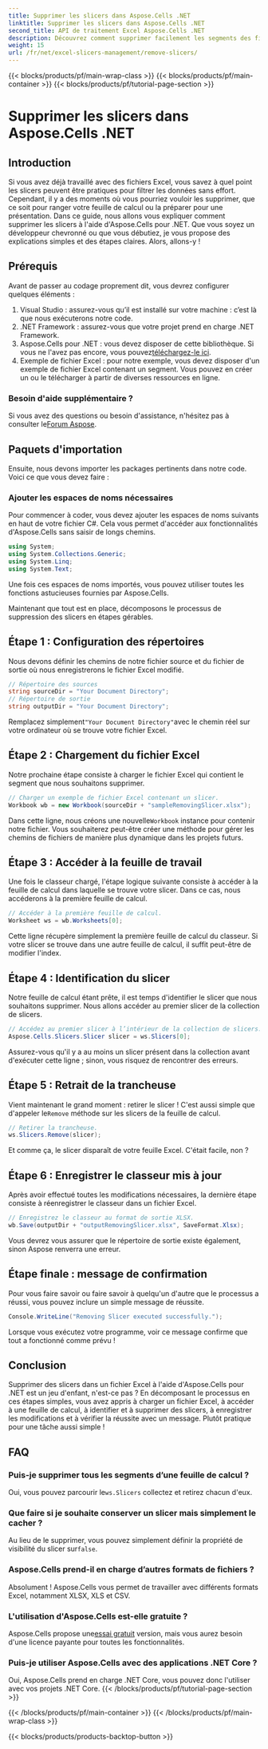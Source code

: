```yaml
---
title: Supprimer les slicers dans Aspose.Cells .NET
linktitle: Supprimer les slicers dans Aspose.Cells .NET
second_title: API de traitement Excel Aspose.Cells .NET
description: Découvrez comment supprimer facilement les segments des fichiers Excel à l'aide d'Aspose.Cells pour .NET avec notre guide détaillé étape par étape.
weight: 15
url: /fr/net/excel-slicers-management/remove-slicers/
---
```


{{< blocks/products/pf/main-wrap-class >}}
{{< blocks/products/pf/main-container >}}
{{< blocks/products/pf/tutorial-page-section >}}

# Supprimer les slicers dans Aspose.Cells .NET

## Introduction
Si vous avez déjà travaillé avec des fichiers Excel, vous savez à quel point les slicers peuvent être pratiques pour filtrer les données sans effort. Cependant, il y a des moments où vous pourriez vouloir les supprimer, que ce soit pour ranger votre feuille de calcul ou la préparer pour une présentation. Dans ce guide, nous allons vous expliquer comment supprimer les slicers à l'aide d'Aspose.Cells pour .NET. Que vous soyez un développeur chevronné ou que vous débutiez, je vous propose des explications simples et des étapes claires. Alors, allons-y !
## Prérequis
Avant de passer au codage proprement dit, vous devrez configurer quelques éléments :
1. Visual Studio : assurez-vous qu’il est installé sur votre machine : c’est là que nous exécuterons notre code.
2. .NET Framework : assurez-vous que votre projet prend en charge .NET Framework.
3.  Aspose.Cells pour .NET : vous devez disposer de cette bibliothèque. Si vous ne l'avez pas encore, vous pouvez[téléchargez-le ici](https://releases.aspose.com/cells/net/).
4. Exemple de fichier Excel : pour notre exemple, vous devez disposer d'un exemple de fichier Excel contenant un segment. Vous pouvez en créer un ou le télécharger à partir de diverses ressources en ligne.
### Besoin d'aide supplémentaire ?
 Si vous avez des questions ou besoin d'assistance, n'hésitez pas à consulter le[Forum Aspose](https://forum.aspose.com/c/cells/9).
## Paquets d'importation
Ensuite, nous devons importer les packages pertinents dans notre code. Voici ce que vous devez faire :
### Ajouter les espaces de noms nécessaires
Pour commencer à coder, vous devez ajouter les espaces de noms suivants en haut de votre fichier C#. Cela vous permet d'accéder aux fonctionnalités d'Aspose.Cells sans saisir de longs chemins.
```csharp
using System;
using System.Collections.Generic;
using System.Linq;
using System.Text;
```
Une fois ces espaces de noms importés, vous pouvez utiliser toutes les fonctions astucieuses fournies par Aspose.Cells.

Maintenant que tout est en place, décomposons le processus de suppression des slicers en étapes gérables.
## Étape 1 : Configuration des répertoires
Nous devons définir les chemins de notre fichier source et du fichier de sortie où nous enregistrerons le fichier Excel modifié.
```csharp
// Répertoire des sources
string sourceDir = "Your Document Directory";
// Répertoire de sortie
string outputDir = "Your Document Directory";
```
 Remplacez simplement`"Your Document Directory"`avec le chemin réel sur votre ordinateur où se trouve votre fichier Excel.
## Étape 2 : Chargement du fichier Excel
Notre prochaine étape consiste à charger le fichier Excel qui contient le segment que nous souhaitons supprimer.
```csharp
// Charger un exemple de fichier Excel contenant un slicer.
Workbook wb = new Workbook(sourceDir + "sampleRemovingSlicer.xlsx");
```
 Dans cette ligne, nous créons une nouvelle`Workbook` instance pour contenir notre fichier. Vous souhaiterez peut-être créer une méthode pour gérer les chemins de fichiers de manière plus dynamique dans les projets futurs.
## Étape 3 : Accéder à la feuille de travail
Une fois le classeur chargé, l'étape logique suivante consiste à accéder à la feuille de calcul dans laquelle se trouve votre slicer. Dans ce cas, nous accéderons à la première feuille de calcul.
```csharp
// Accéder à la première feuille de calcul.
Worksheet ws = wb.Worksheets[0];
```
Cette ligne récupère simplement la première feuille de calcul du classeur. Si votre slicer se trouve dans une autre feuille de calcul, il suffit peut-être de modifier l'index.
## Étape 4 : Identification du slicer
Notre feuille de calcul étant prête, il est temps d'identifier le slicer que nous souhaitons supprimer. Nous allons accéder au premier slicer de la collection de slicers.
```csharp
// Accédez au premier slicer à l’intérieur de la collection de slicers.
Aspose.Cells.Slicers.Slicer slicer = ws.Slicers[0];
```
Assurez-vous qu'il y a au moins un slicer présent dans la collection avant d'exécuter cette ligne ; sinon, vous risquez de rencontrer des erreurs.
## Étape 5 : Retrait de la trancheuse
 Vient maintenant le grand moment : retirer le slicer ! C'est aussi simple que d'appeler le`Remove` méthode sur les slicers de la feuille de calcul.
```csharp
// Retirer la trancheuse.
ws.Slicers.Remove(slicer);
```
Et comme ça, le slicer disparaît de votre feuille Excel. C'était facile, non ?
## Étape 6 : Enregistrer le classeur mis à jour
Après avoir effectué toutes les modifications nécessaires, la dernière étape consiste à réenregistrer le classeur dans un fichier Excel.
```csharp
// Enregistrez le classeur au format de sortie XLSX.
wb.Save(outputDir + "outputRemovingSlicer.xlsx", SaveFormat.Xlsx);
```
Vous devrez vous assurer que le répertoire de sortie existe également, sinon Aspose renverra une erreur. 
## Étape finale : message de confirmation
Pour vous faire savoir ou faire savoir à quelqu'un d'autre que le processus a réussi, vous pouvez inclure un simple message de réussite.
```csharp
Console.WriteLine("Removing Slicer executed successfully.");
```
Lorsque vous exécutez votre programme, voir ce message confirme que tout a fonctionné comme prévu !
## Conclusion
Supprimer des slicers dans un fichier Excel à l'aide d'Aspose.Cells pour .NET est un jeu d'enfant, n'est-ce pas ? En décomposant le processus en ces étapes simples, vous avez appris à charger un fichier Excel, à accéder à une feuille de calcul, à identifier et à supprimer des slicers, à enregistrer les modifications et à vérifier la réussite avec un message. Plutôt pratique pour une tâche aussi simple !
## FAQ
### Puis-je supprimer tous les segments d’une feuille de calcul ?
 Oui, vous pouvez parcourir le`ws.Slicers` collectez et retirez chacun d'eux.
### Que faire si je souhaite conserver un slicer mais simplement le cacher ?
 Au lieu de le supprimer, vous pouvez simplement définir la propriété de visibilité du slicer sur`false`.
### Aspose.Cells prend-il en charge d’autres formats de fichiers ?
Absolument ! Aspose.Cells vous permet de travailler avec différents formats Excel, notamment XLSX, XLS et CSV.
### L'utilisation d'Aspose.Cells est-elle gratuite ?
 Aspose.Cells propose une[essai gratuit](https://releases.aspose.com/) version, mais vous aurez besoin d'une licence payante pour toutes les fonctionnalités.
### Puis-je utiliser Aspose.Cells avec des applications .NET Core ?
Oui, Aspose.Cells prend en charge .NET Core, vous pouvez donc l'utiliser avec vos projets .NET Core.
{{< /blocks/products/pf/tutorial-page-section >}}

{{< /blocks/products/pf/main-container >}}
{{< /blocks/products/pf/main-wrap-class >}}

{{< blocks/products/products-backtop-button >}}
